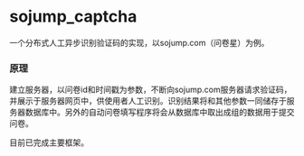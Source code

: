 # sojump_captcha
一个分布式人工异步识别验证码的实现，以sojump.com（问卷星）为例。

### 原理

建立服务器，以问卷id和时间戳为参数，不断向sojump.com服务器请求验证码，并展示于服务器网页中，供使用者人工识别。识别结果将和其他参数一同储存于服务器数据库中。另外的自动问卷填写程序将会从数据库中取出成组的数据用于提交问卷。

目前已完成主要框架。

